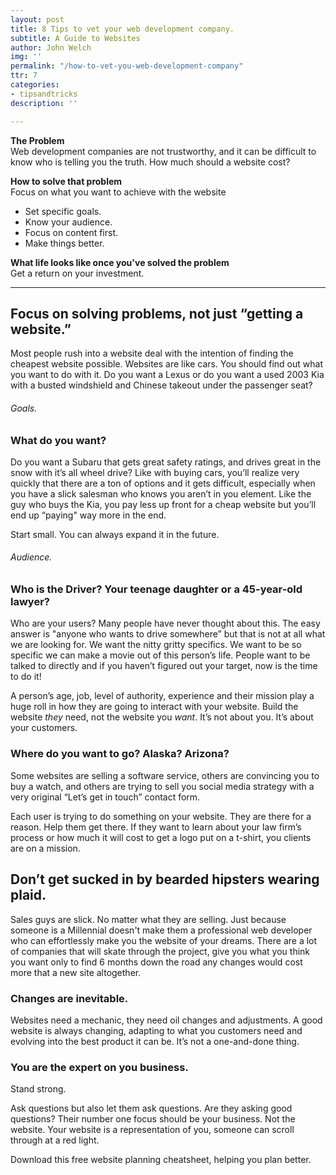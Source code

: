 ```yaml
---
layout: post
title: 8 Tips to vet your web development company.
subtitle: A Guide to Websites
author: John Welch
img: ''
permalink: "/how-to-vet-you-web-development-company"
ttr: 7
categories:
- tipsandtricks
description: ''

---
```

**The Problem**  
Web development companies are not trustworthy, and it can be difficult to know who is telling you the truth. How much should a website cost?

**How to solve that problem**  
Focus on what you want to achieve with the website

* Set specific goals.
* Know your audience.
* Focus on content first.
* Make things better.

**What life looks like once you've solved the problem**  
Get a return on your investment.

***

## Focus on solving problems, not just “getting a website.”

Most people rush into a website deal with the intention of finding the cheapest website possible. Websites are like cars. You should find out what you want to do with it. Do you want a Lexus or do you want a used 2003 Kia with a busted windshield and Chinese takeout under the passenger seat?

###### Goals.

### What do you want?

Do you want a Subaru that gets great safety ratings, and drives great in the snow with it’s all wheel drive? Like with buying cars, you’ll realize very quickly that there are a ton of options and it gets difficult, especially when you have a slick salesman who knows you aren’t in you element. Like the guy who buys the Kia, you pay less up front for a cheap website but you’ll end up “paying" way more in the end.

Start small. You can always expand it in the future.

###### Audience.

### Who is the Driver? Your teenage daughter or a 45-year-old lawyer?

Who are your users? Many people have never thought about this. The easy answer is "anyone who wants to drive somewhere” but that is not at all what we are looking for. We want the nitty gritty specifics. We want to be so specific we can make a movie out of this person’s life. People want to be talked to directly and if you haven’t figured out your target, now is the time to do it!

A person’s age, job, level of authority, experience and their mission play a huge roll in how they are going to interact with your website. Build the website _they_ need, not the website you _want_. It’s not about you. It’s about your customers.

### Where do you want to go? Alaska? Arizona?

Some websites are selling a software service, others are convincing you to buy a watch, and others are trying to sell you social media strategy with a very original “Let’s get in touch” contact form. 

Each user is trying to do something on your website. They are there for a reason. Help them get there. If they want to learn about your law firm’s process or how much it will cost to get a logo put on a t-shirt, you clients are on a mission.

## Don’t get sucked in by bearded hipsters wearing plaid.

Sales guys are slick. No matter what they are selling. Just because someone is a Millennial doesn't make them a professional web developer who can effortlessly make you the website of your dreams. There are a lot of companies that will skate through the project, give you what you think you want only to find 6 months down the road any changes would cost more that a new site altogether.

### Changes are inevitable.

Websites need a mechanic, they need oil changes and adjustments. A good website is always changing, adapting to what you customers need and evolving into the best product it can be. It’s not a one-and-done thing.

### You are the expert on you business.

Stand strong.

Ask questions but also let them ask questions. Are they asking good questions? Their number one focus should be your business. Not the website. Your website is a representation of you, someone can scroll through at a red light.

Download this free website planning cheatsheet, helping you plan better.